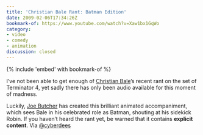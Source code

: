 ```yaml
---
title: 'Christian Bale Rant: Batman Edition'
date: 2009-02-06T17:34:26Z
bookmark-of: https://www.youtube.com/watch?v=Xaw1bx1GqWo
category:
- video
- comedy
- animation
discussion: closed
---
```

{% include 'embed' with bookmark-of %}

I’ve not been able to get enough of [Christian Bale][1]’s recent rant on the set of Terminator 4, yet sadly there has only been audio available for this moment of madness.

Luckily, [Joe Butcher][2] has created this brilliant animated accompaniment, which sees Bale in his celebrated role as Batman, shouting at his sidekick Robin. If you haven’t heard the rant yet, be warned that it contains **explicit content**. Via [@cyberdees][3]

[1]: https://www.imdb.com/name/nm0000288/
[2]: http://www.purplegerbil.com/
[3]: https://twitter.com/cyberdees/status/1186703704
